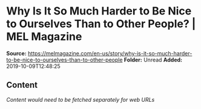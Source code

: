 # Why Is It So Much Harder to Be Nice to Ourselves Than to Other People? | MEL Magazine

**Source:** https://melmagazine.com/en-us/story/why-is-it-so-much-harder-to-be-nice-to-ourselves-than-to-other-people
**Folder:** Unread
**Added:** 2019-10-09T12:48:25




## Content
*Content would need to be fetched separately for web URLs*
